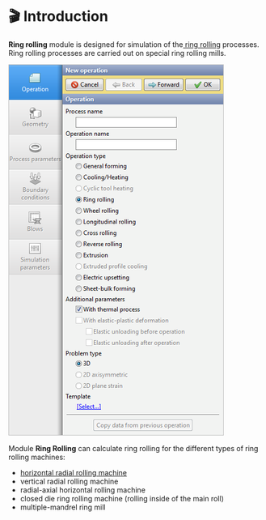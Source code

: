 # 🎬 Introduction

**Ring rolling** module is designed for simulation of the[ ring rolling](https://en.wikipedia.org/wiki/Rolling_%28metalworking%29?oldformat=true#Ring_rolling) processes. Ring rolling processes are carried out on special ring rolling mills.

![](.gitbook/assets/ring-rolling-operation%20%281%29.png)

Module **Ring Rolling** can calculate ring rolling for the different types of ring rolling machines:

* [horizontal radial rolling machine](https://en.wikipedia.org/wiki/Rolling_%28metalworking%29?oldformat=true#/media/File:Ring_rolling.png)
* vertical radial rolling machine
* radial-axial horizontal rolling machine
* closed die ring rolling machine \(rolling inside of the main roll\)
* multiple-mandrel ring mill

